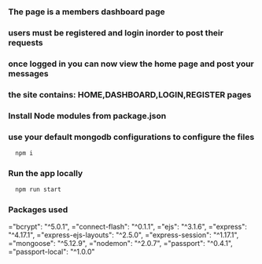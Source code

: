 ### The page is a members dashboard page

### users must be registered and login inorder to post their requests
### once logged in you can now view the home page and post your messages
### the site contains: HOME,DASHBOARD,LOGIN,REGISTER pages


### Install Node modules from package.json

### use your default mongodb configurations to configure the files

```sh
  npm i
```

### Run the app locally

```sh
  npm run start
```

### Packages used

   ="bcrypt": "^5.0.1",
    ="connect-flash": "^0.1.1",
    ="ejs": "^3.1.6",
    ="express": "^4.17.1",
    ="express-ejs-layouts": "^2.5.0",
    ="express-session": "^1.17.1",
    ="mongoose": "^5.12.9",
    ="nodemon": "^2.0.7",
    ="passport": "^0.4.1",
    ="passport-local": "^1.0.0"
